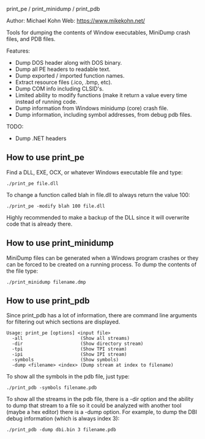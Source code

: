 
print_pe / print_minidump / print_pdb

Author: Michael Kohn
   Web: https://www.mikekohn.net/

Tools for dumping the contents of Window executables, MiniDump crash files,
and PDB files.

Features:
* Dump DOS header along with DOS binary.
* Dump all PE headers to readable text.
* Dump exported / imported function names.
* Extract resource files (.ico, .bmp, etc).
* Dump COM info including CLSID's.
* Limited ability to modify functions (make it return a value every time
  instead of running code.
* Dump information from Windows minidump (core) crash file.
* Dump information, including symbol addresses, from debug pdb files.

TODO:
* Dump .NET headers

How to use print_pe
-------------------

Find a DLL, EXE, OCX, or whatever Windows executable file and type:

    ./print_pe file.dll

To change a function called blah in file.dll to always return the value 100:

    ./print_pe -modify blah 100 file.dll

Highly recommended to make a backup of the DLL since it will overwrite
code that is already there.

How to use print_minidump
-------------------------

MiniDump files can be generated when a Windows program crashes or they
can be forced to be created on a running process. To dump the contents
of the file type:

    ./print_minidump filename.dmp

How to use print_pdb
-------------------------

Since print_pdb has a lot of information, there are command line arguments
for filtering out which sections are displayed.

    Usage: print_pe [options] <input file>
      -all                     (Show all streams)
      -dir                     (Show directory stream)
      -tpi                     (Show TPI stream)
      -ipi                     (Show IPI stream)
      -symbols                 (Show symbols)
      -dump <filename> <index> (Dump stream at index to filename)

To show all the symbols in the pdb file, just type:

    ./print_pdb -symbols filename.pdb

To show all the streams in the pdb file, there is a -dir option and
the ability to dump that stream to a file so it could be analyzed with
another tool (maybe a hex editor) there is a -dump option. For example,
to dump the DBI debug information (which is always index 3):

    ./print_pdb -dump dbi.bin 3 filename.pdb

